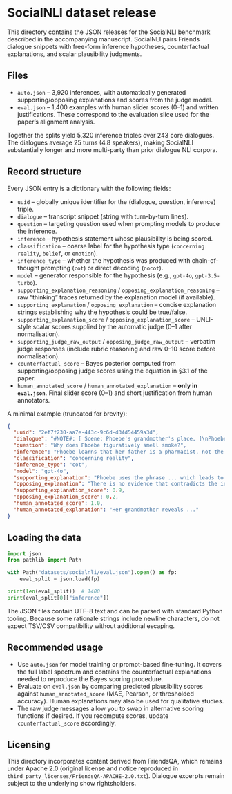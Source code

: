 # SocialNLI dataset release

This directory contains the JSON releases for the SocialNLI benchmark described in the accompanying manuscript. SocialNLI pairs Friends dialogue snippets with free-form inference hypotheses, counterfactual explanations, and scalar plausibility judgments.

## Files
- `auto.json` – 3,920 inferences, with automatically generated supporting/opposing explanations and scores from the judge model.
- `eval.json` – 1,400 examples with human slider scores (0–1) and written justifications. These correspond to the evaluation slice used for the paper’s alignment analysis.

Together the splits yield 5,320 inference triples over 243 core dialogues. The dialogues average 25 turns (4.8 speakers), making SocialNLI substantially longer and more multi-party than prior dialogue NLI corpora.

## Record structure
Every JSON entry is a dictionary with the following fields:

- `uuid` – globally unique identifier for the (dialogue, question, inference) triple.
- `dialogue` – transcript snippet (string with turn-by-turn lines).
- `question` – targeting question used when prompting models to produce the inference.
- `inference` – hypothesis statement whose plausibility is being scored.
- `classification` – coarse label for the hypothesis type (`concerning reality`, `belief`, or `emotion`).
- `inference_type` – whether the hypothesis was produced with chain-of-thought prompting (`cot`) or direct decoding (`nocot`).
- `model` – generator responsible for the hypothesis (e.g., `gpt-4o`, `gpt-3.5-turbo`).
- `supporting_explanation_reasoning` / `opposing_explanation_reasoning` – raw “thinking” traces returned by the explanation model (if available).
- `supporting_explanation` / `opposing_explanation` – concise explanation strings establishing why the hypothesis could be true/false.
- `supporting_explanation_score` / `opposing_explanation_score` – UNLI-style scalar scores supplied by the automatic judge (0–1 after normalisation).
- `supporting_judge_raw_output` / `opposing_judge_raw_output` – verbatim judge responses (include rubric reasoning and raw 0–10 score before normalisation).
- `counterfactual_score` – Bayes posterior computed from supporting/opposing judge scores using the equation in §3.1 of the paper.
- `human_annotated_score` / `human_annotated_explanation` – **only in `eval.json`**. Final slider score (0–1) and short justification from human annotators.

A minimal example (truncated for brevity):

```json
{
  "uuid": "2ef7f230-aa7e-443c-9c6d-d34d54459a3d",
  "dialogue": "#NOTE#: [ Scene: Phoebe's grandmother's place. ]\nPhoebe Buffay: ...",
  "question": "Why does Phoebe figuratively smell smoke?",
  "inference": "Phoebe learns that her father is a pharmacist, not the adventurous person she was told about.",
  "classification": "concerning reality",
  "inference_type": "cot",
  "model": "gpt-4o",
  "supporting_explanation": "Phoebe uses the phrase ... which leads to her grandmother admitting the truth.",
  "opposing_explanation": "There is no evidence that contradicts the inference.",
  "supporting_explanation_score": 0.9,
  "opposing_explanation_score": 0.2,
  "human_annotated_score": 1.0,
  "human_annotated_explanation": "Her grandmother reveals ..."
}
```

## Loading the data
```python
import json
from pathlib import Path

with Path("datasets/socialnli/eval.json").open() as fp:
    eval_split = json.load(fp)

print(len(eval_split))  # 1400
print(eval_split[0]["inference"])
```

The JSON files contain UTF-8 text and can be parsed with standard Python tooling. Because some rationale strings include newline characters, do not expect TSV/CSV compatibility without additional escaping.

## Recommended usage
- Use `auto.json` for model training or prompt-based fine-tuning. It covers the full label spectrum and contains the counterfactual explanations needed to reproduce the Bayes scoring procedure.
- Evaluate on `eval.json` by comparing predicted plausibility scores against `human_annotated_score` (MAE, Pearson, or thresholded accuracy). Human explanations may also be used for qualitative studies.
- The raw judge messages allow you to swap in alternative scoring functions if desired. If you recompute scores, update `counterfactual_score` accordingly.

## Licensing
This directory incorporates content derived from FriendsQA, which remains under Apache 2.0 (original license and notice reproduced in `third_party_licenses/FriendsQA-APACHE-2.0.txt`). Dialogue excerpts remain subject to the underlying show rightsholders.
